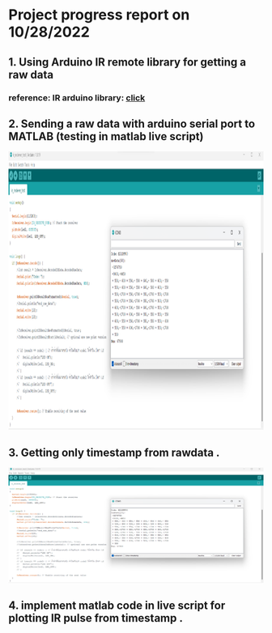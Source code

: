# Project progress report on 10/28/2022

## 1. Using Arduino IR remote library for getting a raw data 

### reference: IR arduino library: [click](https://github.com/Arduino-IRremote/Arduino-IRremote)



## 2. Sending a raw data with arduino serial port to MATLAB  (testing in matlab live script)

<img src="/images/week1/arduino_irremote.png" alt="A117DF32-30E0-415A-84CF-3349E05971E1" width="900" height="550"/>

## 3. Getting only timestamp from rawdata . 

![test](/images/week1/arduino_irremote.png)

## 4. implement matlab code in live script for plotting IR pulse from timestamp .
